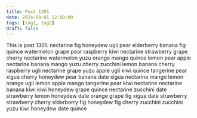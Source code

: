 ```yaml
---
title: Post 1301
date: 2024-09-01 12:00:00
tags: [tag1, tag2]
draft: false
---
```

This is post 1301.
nectarine
fig
honeydew
ugli
pear
elderberry
banana
fig
quince
watermelon
grape
pear
raspberry
kiwi
nectarine
strawberry
grape
cherry
nectarine
watermelon
yuzu
orange
mango
quince
lemon
pear
apple
nectarine
banana
mango
yuzu
cherry
zucchini
lemon
banana
cherry
raspberry
ugli
nectarine
grape
yuzu
apple
ugli
kiwi
quince
tangerine
pear
xigua
cherry
honeydew
pear
banana
date
xigua
nectarine
mango
lemon
orange
ugli
lemon
apple
mango
tangerine
pear
kiwi
nectarine
nectarine
banana
kiwi
kiwi
honeydew
grape
quince
nectarine
zucchini
date
strawberry
lemon
honeydew
date
orange
grape
fig
xigua
date
strawberry
strawberry
cherry
elderberry
fig
honeydew
fig
cherry
zucchini
zucchini
yuzu
kiwi
honeydew
date
quince
